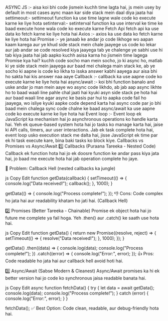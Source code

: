 ASYNC JS :-
aisa koi bhi code jismein kuchh time lagta hai, js mein usey by default in most cases aync maan kar side stack mein daal diya jaata hai 
settimeout:-
settimeout function ka use time lagne wale code ko execute karne ke liye hota
setinterval:-
setinterval function ka use interval ke time ke baad execute hone wala code ko execute karne
Fetch Api
fetch api ka use data ko fetch karne ke liye hota hai
Axios :-
axios ka use data ko fetch karne ke liye hota hai
Promise :- ye janaab ke andar jo code likhoge wo aapan kaam karega aur ye khud side stack mein chale jaayege us code ko lekar aur jab andar se code resolved kiya jaayega tab ye chalenge 
ye sabhi use hi tab kiya jaata hai jab aapko kuchh asisa karna ho jismein time lagega
Promise kya hai?
kuchh code socho man mein socho, jo ki async ho, matlab ki ye side stack mein jaayega aur baad mei chalega main stack ke, ab ye socho ki aapne is code ko likha to isska answer kabhi aayega aur aisa bhi ho sakta hai kis answer naa aaye
Callback :-
callback ka use aapne code ko execute karne ke liye hota hai
async/await :-
koi bhi function banalo and uske andar jo man mein aaye wo async code likhdo, ab jab aap async likhte ho to baad waali line pahle chal jaati hai kyuki asyn side stack pe hota hai aur baad waali line agar async ke basis par hui to aapka code fail ho jaayega, wo isliye kyuki aapke code depend karta hai async code par jo bhi baad mein chalega sync code chalne ke baad 
async/await ka use aapne code ko execute karne ke liye hota hai
Event loop :- 
Event loop ek JavaScript ka mechanism hai jo asynchronous operations ko handle karta hai. Yeh ek queue-based system hota hai jo tasks ko manage karta hai, jaise ki API calls, timers, aur user interactions. Jab ek task complete hota hai, event loop usko execution stack me dalta hai, jisse JavaScript ek time par ek hi task execute kare, bina baki tasks ko block kiye.
Callbacks vs Promises vs Async/Await
1️⃣ Callbacks (Puraana Tareeka - Nested Code)
Callback ek function hota hai jo ek doosre function ke andar pass kiya jata hai, jo baad me execute hota hai jab operation complete ho jaye.

🔹 Problem: Callback Hell (nested callbacks ka jungle)

js
Copy
Edit
function getData(callback) {
  setTimeout(() => {
    console.log("Data received!");
    callback();
  }, 1000);
}

getData(() => {
  console.log("Process complete!");
});
👎 Cons: Code complex ho jata hai aur readability khatam ho jati hai. (Callback Hell)

2️⃣ Promises (Better Tareeka - Chainable)
Promise ek object hota hai jo future me complete ya fail hoga. Yeh .then() aur .catch() ke saath use hota hai.

js
Copy
Edit
function getData() {
  return new Promise((resolve, reject) => {
    setTimeout(() => {
      resolve("Data received!");
    }, 1000);
  });
}

getData()
  .then((data) => {
    console.log(data);
    console.log("Process complete!");
  })
  .catch((error) => {
    console.log("Error:", error);
  });
👍 Pros: Code readable ho jata hai aur callback hell avoid hoti hai.

3️⃣ Async/Await (Sabse Modern & Cleanest)
Async/Await promises ka hi ek better version hai jo code ko synchronous jaisa readable banata hai.

js
Copy
Edit
async function fetchData() {
  try {
    let data = await getData();
    console.log(data);
    console.log("Process complete!");
  } catch (error) {
    console.log("Error:", error);
  }
}

fetchData();
✅ Best Option: Code clean, readable, aur debug-friendly hota hai.
